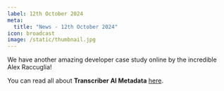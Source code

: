 ```yaml
---
label: 12th October 2024
meta:
  title: "News - 12th October 2024"
icon: broadcast
image: /static/thumbnail.jpg
---
```


We have another amazing developer case study online by the incredible Alex Raccuglia!

You can read all about **Transcriber AI Metadata** [here](/developer-case-studies/transcriber-ai-metadata).